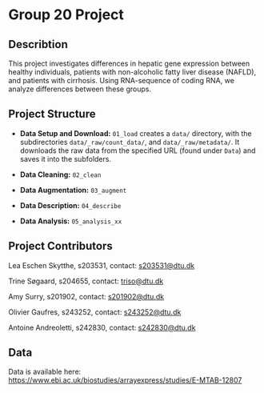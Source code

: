 # Group 20 Project

## Describtion
This project investigates differences in hepatic gene expression between healthy individuals, patients with non-alcoholic fatty liver disease (NAFLD), and patients with cirrhosis. Using RNA-sequence of coding RNA, we analyze differences between these groups.

## Project Structure
- **Data Setup and Download:** `01_load` creates a `data/` directory, with the subdirectories `data/_raw/count_data/`, and `data/_raw/metadata/`. It downloads the raw data from the specified URL (found under `Data`) and saves it into the subfolders.

- **Data Cleaning:** `02_clean`

- **Data Augmentation:** `03_augment`

- **Data Description:** `04_describe`

- **Data Analysis:** `05_analysis_xx`

## Project Contributors

Lea Eschen Skytthe, s203531, contact: s203531@dtu.dk

Trine Søgaard, s204655, contact: triso@dtu.dk

Amy Surry, s201902, contact: s201902@dtu.dk

Olivier Gaufres, s243252, contact: s243252@dtu.dk

Antoine Andreoletti, s242830, contact: s242830@dtu.dk

## Data
Data is available here: https://www.ebi.ac.uk/biostudies/arrayexpress/studies/E-MTAB-12807
